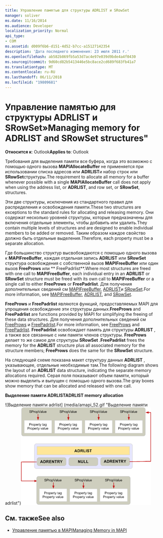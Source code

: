 ```yaml
---
title: Управление памятью для структуры ADRLIST и SRowSet
manager: soliver
ms.date: 11/16/2014
ms.audience: Developer
localization_priority: Normal
api_type:
- COM
ms.assetid: d009f6b6-d151-4d52-b7cc-a15127142354
description: 'Дата последнего изменения: 23 июля 2011 г.'
ms.openlocfilehash: ab582b869fb5a53d7ac4e97e039d9bde4a4f0430
ms.sourcegitcommit: 9d60cd82b5413446e5bc8ace2cd689f683fb41a7
ms.translationtype: MT
ms.contentlocale: ru-RU
ms.lasthandoff: 06/11/2018
ms.locfileid: "19809681"
---
```

# <a name="managing-memory-for-adrlist-and-srowset-structures"></a><span data-ttu-id="34707-103">Управление памятью для структуры ADRLIST и SRowSet»</span><span class="sxs-lookup"><span data-stu-id="34707-103">Managing memory for ADRLIST and SRowSet structures"</span></span>

<span data-ttu-id="34707-104">**Относится к**: Outlook</span><span class="sxs-lookup"><span data-stu-id="34707-104">**Applies to**: Outlook</span></span> 
  
<span data-ttu-id="34707-105">Требования для выделения памяти все буфера, когда это возможно с помощью одного вызова **MAPIAllocateBuffer** не применяется при использовании списка адресов или **ADRLIST**и набор строк или **SRowSet**структуры.</span><span class="sxs-lookup"><span data-stu-id="34707-105">The requirement to allocate all memory for a buffer whenever possible with a single **MAPIAllocateBuffer** call does not apply when using the address list, or **ADRLIST**, and row set, or **SRowSet**, structures.</span></span> 
  
<span data-ttu-id="34707-106">Эти две структуры, исключения из стандартного правил для распределения и освобождения памяти.</span><span class="sxs-lookup"><span data-stu-id="34707-106">These two structures are exceptions to the standard rules for allocating and releasing memory.</span></span> <span data-ttu-id="34707-107">Они содержат несколько уровней структуры, которые предназначены для включения отдельные элементы, чтобы добавить или удалить.</span><span class="sxs-lookup"><span data-stu-id="34707-107">They contain multiple levels of structures and are designed to enable individual members to be added or removed.</span></span> <span data-ttu-id="34707-108">Таким образом каждое свойство должно быть отдельные выделения.</span><span class="sxs-lookup"><span data-stu-id="34707-108">Therefore, each property must be a separate allocation.</span></span> 

<span data-ttu-id="34707-109">Где большинство структур высвобождаются с помощью одного вызова к **MAPIFreeBuffer**, каждая отдельная запись **ADRLIST** или **SRowSet** структура освобождения с собственной вызов **MAPIFreeBuffer** или один вызов **FreeProws** или ** FreePadrlist**.</span><span class="sxs-lookup"><span data-stu-id="34707-109">Where most structures are freed with one call to **MAPIFreeBuffer**, each individual entry in an **ADRLIST** or **SRowSet** structure must be freed with its own call to **MAPIFreeBuffer** or a single call to either **FreeProws** or **FreePadrlist**.</span></span> <span data-ttu-id="34707-110">Для получения дополнительных сведений см [MAPIFreeBuffer](mapifreebuffer.md), [ADRLIST](adrlist.md)и [SRowSet](srowset.md).</span><span class="sxs-lookup"><span data-stu-id="34707-110">For more information, see [MAPIFreeBuffer](mapifreebuffer.md), [ADRLIST](adrlist.md), and [SRowSet](srowset.md).</span></span> 

<span data-ttu-id="34707-111">**FreeProws** и **FreePadrlist** являются функций, предоставляемых MAPI для упрощения освобождение эти структуры данных.</span><span class="sxs-lookup"><span data-stu-id="34707-111">**FreeProws** and **FreePadrlist** are functions provided by MAPI for simplifying the freeing of these data structures.</span></span> <span data-ttu-id="34707-112">Для получения дополнительных сведений см [FreeProws](freeprows.md) и [FreePadrlist](freepadrlist.md).</span><span class="sxs-lookup"><span data-stu-id="34707-112">For more information, see [FreeProws](freeprows.md) and [FreePadrlist](freepadrlist.md).</span></span> <span data-ttu-id="34707-113">**FreePadrlist** освобождает память для структуры **ADRLIST** , а также все связанные с ним памяти членов структуры. **FreeProws** делает то же самое для структуры **SRowSet** .</span><span class="sxs-lookup"><span data-stu-id="34707-113">**FreePadrlist** frees the memory for the **ADRLIST** structure plus all associated memory for the structure members; **FreeProws** does the same for the **SRowSet** structure.</span></span> 
  
<span data-ttu-id="34707-114">На следующей схеме показана макет структуру данных **ADRLIST** , указывающее, отдельные необходимые там.</span><span class="sxs-lookup"><span data-stu-id="34707-114">The following diagram shows the layout of an **ADRLIST** data structure, indicating the separate memory allocations required.</span></span> <span data-ttu-id="34707-115">Серая поля показывают объем памяти, который можно выделить и выпущен с помощью одного вызова.</span><span class="sxs-lookup"><span data-stu-id="34707-115">The gray boxes show memory that can be allocated and released with one call.</span></span> 
  
<span data-ttu-id="34707-116">**Выделение памяти ADRLIST**</span><span class="sxs-lookup"><span data-stu-id="34707-116">**ADRLIST memory allocation**</span></span>
  
<span data-ttu-id="34707-117">![Выделение памяти adrlist] (media/amapi_52.gif "Выделение памяти adrlist")</span><span class="sxs-lookup"><span data-stu-id="34707-117">![ADRLIST memory allocation](media/amapi_52.gif "ADRLIST memory allocation")</span></span>
  
## <a name="see-also"></a><span data-ttu-id="34707-118">См. также</span><span class="sxs-lookup"><span data-stu-id="34707-118">See also</span></span>

- [<span data-ttu-id="34707-119">Управление памятью в MAPI</span><span class="sxs-lookup"><span data-stu-id="34707-119">Managing Memory in MAPI</span></span>](managing-memory-in-mapi.md)

